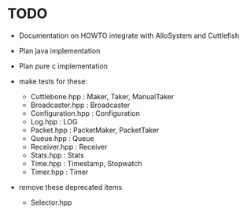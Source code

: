 # TODO

- Documentation on HOWTO integrate with AlloSystem and Cuttlefish
- Plan java implementation
- Plan pure c implementation

- make tests for these:
  * Cuttlebone.hpp : Maker, Taker, ManualTaker
  * Broadcaster.hpp : Broadcaster
  * Configuration.hpp : Configuration
  * Log.hpp : LOG
  * Packet.hpp : PacketMaker, PacketTaker
  * Queue.hpp : Queue
  * Receiver.hpp : Receiver
  * Stats.hpp : Stats
  * Time.hpp : Timestamp, Stopwatch
  * Timer.hpp : Timer

- remove these deprecated items
  * Selector.hpp
